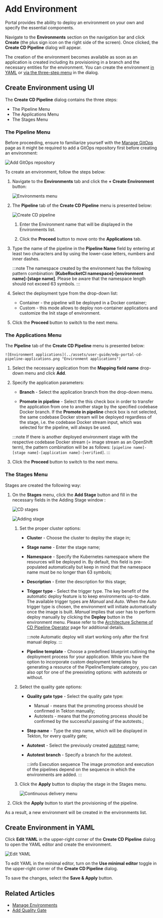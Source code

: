 # Add Environment

Portal provides the ability to deploy an environment on your own and specify the essential components.

Navigate to the **Environments** section on the navigation bar and click **Create** (the plus sign icon on the right side of the screen). Once clicked, the **Create CD Pipeline** dialog will appear.

The creation of the environment becomes available as soon as an application is created including its provisioning
in a branch and the necessary entities for the environment. You can create the environment [in YAML](#create-environment-in-yaml) or [via the three-step menu](#create-environment-using-ui) in the dialog.

## Create Environment using UI

The **Create CD Pipeline** dialog contains the three steps:

* The Pipeline Menu
* The Applications Menu
* The Stages Menu

### The Pipeline Menu

Before proceeding, ensure to familiarize yourself with the [Manage GitOps](gitops.md) page as it might be required to add a GitOps repository first before creating an environment:

  ![Add GitOps repository](../assets/user-guide/add-gitops-repo.png "Add GitOps repository")

To create an environment, follow the steps below:

1. Navigate to the **Environments** tab and click the **+ Create Environment** button:

    ![Environments menu](../assets/user-guide/edp-portal-create-new-pipeline.png "Environments menu")

2. The **Pipeline** tab of the **Create CD Pipeline** menu is presented below:

    ![Create CD pipeline](../assets/user-guide/edp-portal-pipeline-menu.png "Create CD pipeline")

    1. Enter the Environment name that will be displayed in the Environments list.

    2. Click the **Proceed** button to move onto the **Applications** tab.

3. Type the name of the pipeline in the **Pipeline Name** field by entering at least two characters and by using
the lower-case letters, numbers and inner dashes.

    :::note
      The namespace created by the environment has the following pattern combination: **[KubeRocketCI namespace]-[environment name]-[stage name]**.
      Please be aware that the namespace length should not exceed 63 symbols.
    :::

4. Select the deployment type from the drop-down list:

    * Container - the pipeline will be deployed in a Docker container;
    * Custom - this mode allows to deploy non-container applications and customize the Init stage of environment.

5. Click the **Proceed** button to switch to the next menu.

### The Applications Menu

The **Pipeline** tab of the **Create CD Pipeline** menu is presented below:

    ![Environment applications](../assets/user-guide/edp-portal-cd-pipeline-applications.png "Environment applications")

1. Select the necessary application from the **Mapping field name** drop-down menu and click **Add**.
2. Specify the application parameters:

    * **Branch** - Select the application branch from the drop-down menu.

    * **Promote in pipeline** - Select the this check box in order to transfer the application from one to another stage
    by the specified codebase Docker branch. If the **Promote in pipeline** check box is not selected,
    the same codebase Docker stream will be deployed regardless of the stage, i.e. the codebase Docker stream input,
    which was selected for the pipeline, will always be used.

    :::note
      If there is another deployed environment stage with the respective codebase Docker stream (= image stream as an OpenShift term), the pattern combination will be as follows: `[pipeline name]-[stage name]-[application name]-[verified]`.
    :::

3. Click the **Proceed** button to switch to the next menu.

### The Stages Menu

Stages are created the following way:

1. On the **Stages** menu, click the **Add Stage** button and fill in the necessary fields in the Adding Stage window <a name="adding_stage_window"></a>:

    ![CD stages](../assets/user-guide/edp-portal-cd-pipeline-stages.png "CD stages")

    ![Adding stage](../assets/user-guide/edp-portal-cd-adding-stage1.png "Adding stage")

    1. Set the proper cluster options:

        * **Cluster** - Choose the cluster to deploy the stage in;
        * **Stage name** - Enter the stage name;
        * **Namespace** - Specify the Kubernetes namespace where the resources will be deployed in. By default, this field is pre-populated automatically but keep in mind that the namespace name must be no longer than 63 symbols;
        * **Description** - Enter the description for this stage;
        * **Trigger type** - Select the trigger type. The key benefit of the automatic deploy feature is to keep environments up-to-date. The available trigger types are _Manual_ and _Auto_. When the _Auto_ trigger type is chosen, the environment will initiate automatically once the image is built. _Manual_ implies that user has to perform deploy manually by clicking the **Deploy** button in the environment menu. Please refer to the [Architecture Scheme of CD Pipeline Operator](https://github.com/epam/edp-cd-pipeline-operator/blob/master/docs/arch.md) page for additional details.

          :::note
            Automatic deploy will start working only after the first manual deploy.
          :::

        * **Pipeline template** - Choose a predefined blueprint outlining the deployment process for your application. While you have the option to incorporate custom deployment templates by generating a resource of the PipelineTemplate category, you can also opt for one of the preexisting options: with autotests or without.

    2. Select the quality gate options:
        * **Quality gate type** - Select the quality gate type:
          * Manual - means that the promoting process should be confirmed in Tekton manually;
          * Autotests - means that the promoting process should be confirmed by the successful passing of the autotests.;
        * **Step name** - Type the step name, which will be displayed in Tekton, for every quality gate;
        * **Autotest** - Select the previously created [autotest](add-autotest.md) name;
        * **Autotest branch** - Specify a branch for the autotest.

          :::info Execution sequence
            The image promotion and execution of the pipelines depend on the sequence in which the environments are added.
          :::

    3. Click the **Apply** button to display the stage in the Stages menu.

        ![Continuous delivery menu](../assets/user-guide/edp-portal-cd-pipeline-stages-menu.png "Continuous delivery menu")

2. Click the **Apply** button to start the provisioning of the pipeline.

As a result, a new environment will be created in the environments list.

## Create Environment in YAML

Click **Edit YAML** in the upper-right corner of the **Create CD Pipeline** dialog to open the YAML editor and create the environment.

![Edit YAML](../assets/user-guide/edp-portal-yaml-editor.png "Edit YAML")

To edit YAML in the minimal editor, turn on the **Use minimal editor** toggle in the upper-right corner of the **Create CD Pipeline** dialog.

To save the changes, select the **Save & Apply** button.

## Related Articles

* [Manage Environments](../user-guide/manage-environments.md)
* [Add Quality Gate](../user-guide/add-quality-gate.md)

